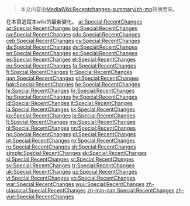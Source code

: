 > 本文内容由[MediaWiki:Recentchanges-summary/zh-mo](https://zh.wikipedia.org/wiki/MediaWiki:Recentchanges-summary/zh-mo)转换而来。


在本頁追蹤本wiki的最新變化。 [ar:Special:RecentChanges](https://zh.wikipedia.org/wiki/ar:Special:RecentChanges "wikilink") [az:Special:RecentChanges](https://zh.wikipedia.org/wiki/az:Special:RecentChanges "wikilink") [bg:Special:RecentChanges](https://zh.wikipedia.org/wiki/bg:Special:RecentChanges "wikilink") [ca:Special:RecentChanges](https://zh.wikipedia.org/wiki/ca:Special:RecentChanges "wikilink") [cdo:Special:RecentChanges](https://zh.wikipedia.org/wiki/cdo:Special:RecentChanges "wikilink") [ceb:Special:RecentChanges](https://zh.wikipedia.org/wiki/ceb:Special:RecentChanges "wikilink") [cs:Special:RecentChanges](https://zh.wikipedia.org/wiki/cs:Special:RecentChanges "wikilink") [da:Special:RecentChanges](https://zh.wikipedia.org/wiki/da:Special:RecentChanges "wikilink") [de:Special:RecentChanges](https://zh.wikipedia.org/wiki/de:Special:RecentChanges "wikilink") [en:Special:RecentChanges](https://zh.wikipedia.org/wiki/en:Special:RecentChanges "wikilink") [eo:Special:RecentChanges](https://zh.wikipedia.org/wiki/eo:Special:RecentChanges "wikilink") [es:Special:RecentChanges](https://zh.wikipedia.org/wiki/es:Special:RecentChanges "wikilink") [et:Special:RecentChanges](https://zh.wikipedia.org/wiki/et:Special:RecentChanges "wikilink") [eu:Special:RecentChanges](https://zh.wikipedia.org/wiki/eu:Special:RecentChanges "wikilink") [fa:Special:RecentChanges](https://zh.wikipedia.org/wiki/fa:Special:RecentChanges "wikilink") [fi:Special:RecentChanges](https://zh.wikipedia.org/wiki/fi:Special:RecentChanges "wikilink") [fr:Special:RecentChanges](https://zh.wikipedia.org/wiki/fr:Special:RecentChanges "wikilink") [gan:Special:RecentChanges](https://zh.wikipedia.org/wiki/gan:Special:RecentChanges "wikilink") [gl:Special:RecentChanges](https://zh.wikipedia.org/wiki/gl:Special:RecentChanges "wikilink") [hak:Special:RecentChanges](https://zh.wikipedia.org/wiki/hak:Special:RecentChanges "wikilink") [he:Special:RecentChanges](https://zh.wikipedia.org/wiki/he:Special:RecentChanges "wikilink") [hi:Special:RecentChanges](https://zh.wikipedia.org/wiki/hi:Special:RecentChanges "wikilink") [hr:Special:RecentChanges](https://zh.wikipedia.org/wiki/hr:Special:RecentChanges "wikilink") [hu:Special:RecentChanges](https://zh.wikipedia.org/wiki/hu:Special:RecentChanges "wikilink") [hy:Special:RecentChanges](https://zh.wikipedia.org/wiki/hy:Special:RecentChanges "wikilink") [id:Special:RecentChanges](https://zh.wikipedia.org/wiki/id:Special:RecentChanges "wikilink") [it:Special:RecentChanges](https://zh.wikipedia.org/wiki/it:Special:RecentChanges "wikilink") [ja:Special:RecentChanges](https://zh.wikipedia.org/wiki/ja:Special:RecentChanges "wikilink") [kk:Special:RecentChanges](https://zh.wikipedia.org/wiki/kk:Special:RecentChanges "wikilink") [ko:Special:RecentChanges](https://zh.wikipedia.org/wiki/ko:Special:RecentChanges "wikilink") [la:Special:RecentChanges](https://zh.wikipedia.org/wiki/la:Special:RecentChanges "wikilink") [lt:Special:RecentChanges](https://zh.wikipedia.org/wiki/lt:Special:RecentChanges "wikilink") [ms:Special:RecentChanges](https://zh.wikipedia.org/wiki/ms:Special:RecentChanges "wikilink") [nl:Special:RecentChanges](https://zh.wikipedia.org/wiki/nl:Special:RecentChanges "wikilink") [nn:Special:RecentChanges](https://zh.wikipedia.org/wiki/nn:Special:RecentChanges "wikilink") [no:Special:RecentChanges](https://zh.wikipedia.org/wiki/no:Special:RecentChanges "wikilink") [pl:Special:RecentChanges](https://zh.wikipedia.org/wiki/pl:Special:RecentChanges "wikilink") [pt:Special:RecentChanges](https://zh.wikipedia.org/wiki/pt:Special:RecentChanges "wikilink") [ro:Special:RecentChanges](https://zh.wikipedia.org/wiki/ro:Special:RecentChanges "wikilink") [ru:Special:RecentChanges](https://zh.wikipedia.org/wiki/ru:Special:RecentChanges "wikilink") [sh:Special:RecentChanges](https://zh.wikipedia.org/wiki/sh:Special:RecentChanges "wikilink") [simple:Special:RecentChanges](https://zh.wikipedia.org/wiki/simple:Special:RecentChanges "wikilink") [sk:Special:RecentChanges](https://zh.wikipedia.org/wiki/sk:Special:RecentChanges "wikilink") [sl:Special:RecentChanges](https://zh.wikipedia.org/wiki/sl:Special:RecentChanges "wikilink") [sr:Special:RecentChanges](https://zh.wikipedia.org/wiki/sr:Special:RecentChanges "wikilink") [sv:Special:RecentChanges](https://zh.wikipedia.org/wiki/sv:Special:RecentChanges "wikilink") [tr:Special:RecentChanges](https://zh.wikipedia.org/wiki/tr:Special:RecentChanges "wikilink") [uk:Special:RecentChanges](https://zh.wikipedia.org/wiki/uk:Special:RecentChanges "wikilink") [uz:Special:RecentChanges](https://zh.wikipedia.org/wiki/uz:Special:RecentChanges "wikilink") [vi:Special:RecentChanges](https://zh.wikipedia.org/wiki/vi:Special:RecentChanges "wikilink") [vo:Special:RecentChanges](https://zh.wikipedia.org/wiki/vo:Special:RecentChanges "wikilink") [war:Special:RecentChanges](https://zh.wikipedia.org/wiki/war:Special:RecentChanges "wikilink") [wuu:Special:RecentChanges](https://zh.wikipedia.org/wiki/wuu:Special:RecentChanges "wikilink") [zh-classical:Special:RecentChanges](https://zh.wikipedia.org/wiki/zh-classical:Special:RecentChanges "wikilink") [zh-min-nan:Special:RecentChanges](https://zh.wikipedia.org/wiki/zh-min-nan:Special:RecentChanges "wikilink") [zh-yue:Special:RecentChanges](https://zh.wikipedia.org/wiki/zh-yue:Special:RecentChanges "wikilink")
